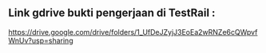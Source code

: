 ## Link gdrive bukti pengerjaan di TestRail :
https://drive.google.com/drive/folders/1_UfDeJZyjJ3EoEa2wRNZe6cQWpvfWnUv?usp=sharing